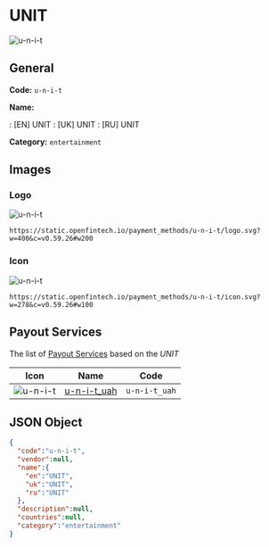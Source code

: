 
# UNIT 
![u-n-i-t](https://static.openfintech.io/payment_methods/u-n-i-t/logo.svg?w=400&c=v0.59.26#w200)  

## General 
**Code:** `u-n-i-t` 
 
**Name:** 
 
:	[EN] UNIT 
:	[UK] UNIT 
:	[RU] UNIT 
 
**Category:** `entertainment` 
 

## Images 

### Logo 
![u-n-i-t](https://static.openfintech.io/payment_methods/u-n-i-t/logo.svg?w=400&c=v0.59.26#w200)  

```
https://static.openfintech.io/payment_methods/u-n-i-t/logo.svg?w=400&c=v0.59.26#w200
```  

### Icon 
![u-n-i-t](https://static.openfintech.io/payment_methods/u-n-i-t/icon.svg?w=278&c=v0.59.26#w100)  

```
https://static.openfintech.io/payment_methods/u-n-i-t/icon.svg?w=278&c=v0.59.26#w100
```  

## Payout Services 
 
The list of [Payout Services](/payout-services/) based on the _UNIT_ 

|Icon|Name|Code| 
|:---:|:---:|:---:| 
|![u-n-i-t](https://static.openfintech.io/payout_methods/u-n-i-t/icon.png?w=278&c=v0.59.26#w40) |[u-n-i-t_uah](/payout-services/u-n-i-t_uah/)|`u-n-i-t_uah`| 
 

## JSON Object 

```json
{
  "code":"u-n-i-t",
  "vendor":null,
  "name":{
    "en":"UNIT",
    "uk":"UNIT",
    "ru":"UNIT"
  },
  "description":null,
  "countries":null,
  "category":"entertainment"
}
```  

